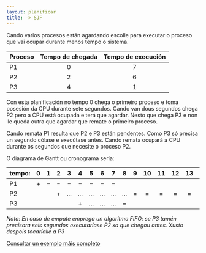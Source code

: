 ```yaml
---
layout: planificar
title: -> SJF
---
```

Cando varios procesos están agardando escolle para executar o proceso que vai ocupar durante menos tempo o sistema.

<!-- momentazo dous puntos para centrar -->

|  Proceso| Tempo de chegada  | Tempo de execución |
|---|:---:|:---:|  
| P1 | 0 | 7 |
| P2 | 2 | 6 |
| P3 | 4 | 1 |

Con esta planificación no tempo 0 chega o primeiro proceso e toma posesión da CPU durante sete segundos. Cando van dous segundos chega P2 pero a CPU está ocupada e terá que agardar. Nesto que chega P3 e non lle queda outra que agardar que remate o primeiro proceso.

Cando remata P1 resulta que P2 e P3 están pendentes. Como P3 só precisa un segundo cólase e execútase antes. Cando remata ocupará a CPU durante os  segundos que necesite o proceso P2.



O diagrama de Gantt ou cronograma sería:

|tempo:| 0 |  1 |  2 |3   |4   | 5  | 6  | 7  | 8  | 9  |10   |11|12|13|14|
|-|:-:|:-:|:-:|:-:|:-:|:-:|:-:|:-:|:-:|:-:|:-:|:-:|:-:|:-:|:-:|
| P1 |  +| =  |  = |  = | = |  = | =  |  = |   |   | |||||
| P2 |  |   | +  |  ... | ...  |  ... |  ... | ... |...  | =  | =  | =  |=  |=  |=  |
| P3 |  |   |  |   | +  |  ... | ...  | ... | = |   |   | ||||



_Nota: En caso de empate emprega un algoritmo FIFO: se P3 tamén precisara seis segundos executaríase P2 xa que chegou antes. Xusto despois tocaríalle a P3_

[Consultar un exemplo máis completo](https://manuais.iessanclemente.net/index.php/SJF)
